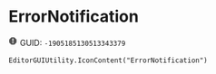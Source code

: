 # ErrorNotification
![](/img/ErrorNotification.png)
GUID: `-1905185130513343379`
```
EditorGUIUtility.IconContent("ErrorNotification")
```
